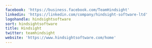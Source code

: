 ```yaml
---
facebook: 'https://business.facebook.com/TeamHindsight'
linkedin: 'https://linkedin.com/company/hindsight-software-ltd'
logohandle: hindsightsoftware
sort: hindsightsoftware
title: Hindsight
twitter: teamhindsight
website: 'https://www.hindsightsoftware.com/home'
---
```

